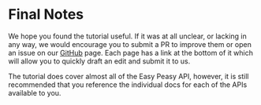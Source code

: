 # Final Notes

We hope you found the tutorial useful. If it was at all unclear, or lacking in any way, we would encourage you to submit a PR to improve them or open an issue on our [GitHub](https://github.com/ctrlplusb/easy-peasy) page.  Each page has a link at the bottom of it which will allow you to quickly draft an edit and submit it to us.

The tutorial does cover almost all of the Easy Peasy API, however, it is still recommended that you reference the individual docs for each of the APIs available to you.
